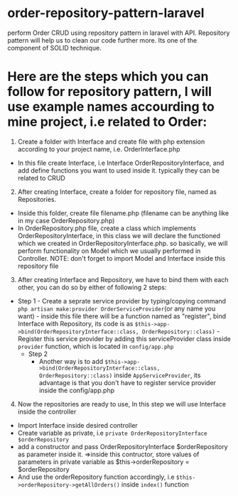 # order-repository-pattern-laravel
perform Order CRUD using repository pattern in laravel with API. Repository pattern will help us to clean our code further more. Its one of the component of SOLID technique.

# Here are the steps which you can follow for repository pattern, I will use example names accourding to mine project, i.e related to Order:
1) Create a folder with Interface and create file with php extension according to your project name, i.e. OrderInterface.php
- In this file create Interface, i.e Interface OrderRepositoryInterface, and add define functions you want to used inside it. typically they can be related to CRUD
2) After creating Interface, create a folder for repository file, named as Repositories.
- Inside this folder, create file filename.php (filename can be anything like in my case OrderRepository.php)
- In OrderRepository.php file, create a class which implements OrderRepositoryInterface, in this class we will declare the functioned which we created in OrderRepositoryInterface.php. so basically, we will perform functionality on Model which we usually performed in Controller.
NOTE: don't forget to import Model and Interface inside this repository file
3) After creating Interface and Repository, we have to bind them with each other, you can do so by either of following 2 steps:
- Step 1 
        - Create a seprate service provider by typing/copying command `php artisan make:provider OrderServiceProvider`(or any name you want)
            - inside this file there will be a function named as "register", bind Interface with Repository, its code is as
                `$this->app->bind(OrderRepositoryInterface::class, OrderRepository::class)`
        - Register this service provider by adding this serviceProvider class inside `provider` function, which is located in `config/app.php`
    - Step 2
        - Another way is to add `$this->app->bind(OrderRepositoryInterface::class, OrderRepository::class)` inside `AppServiceProvider`, its advantage is that you don't have to register service provider inside the config/app.php
4) Now the repositories are ready to use, In this step we will use Interface inside the controller
- Import Interface inside desired controller
- Create variable as private, i.e `private OrderRepositoryInterface $orderRepository`
- add a constructor and pass OrderRepositoryInterface $orderRepository as parameter inside it.
    =>inside this contructor, store values of parameters in private variable as $this->orderRepository = $orderRepository
- And use the orderRepository function accordingly, i.e `$this->orderRepository->getAllOrders()` inside `index()` function
